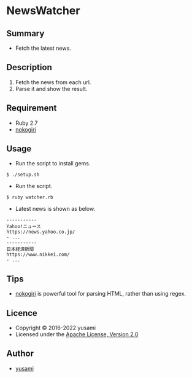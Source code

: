 # NewsWatcher

## Summary

* Fetch the latest news.

## Description

1. Fetch the news from each url.
2. Parse it and show the result.

## Requirement

* Ruby 2.7
* [nokogiri](http://www.nokogiri.org)

## Usage

* Run the script to install gems.

~~~
$ ./setup.sh
~~~

* Run the script.

~~~
$ ruby watcher.rb
~~~

* Latest news is shown as below.

~~~
-----------
Yahoo!ニュース
https://news.yahoo.co.jp/
- ...
-----------
日本経済新聞
https://www.nikkei.com/
- ...
~~~

## Tips

* [nokogiri](http://www.nokogiri.org) is powerful tool for parsing HTML, rather than using regex.

## Licence

* Copyright &copy; 2016-2022 yusami
* Licensed under the [Apache License, Version 2.0][Apache]

[Apache]: http://www.apache.org/licenses/LICENSE-2.0


## Author

* [yusami](https://github.com/yusami)
